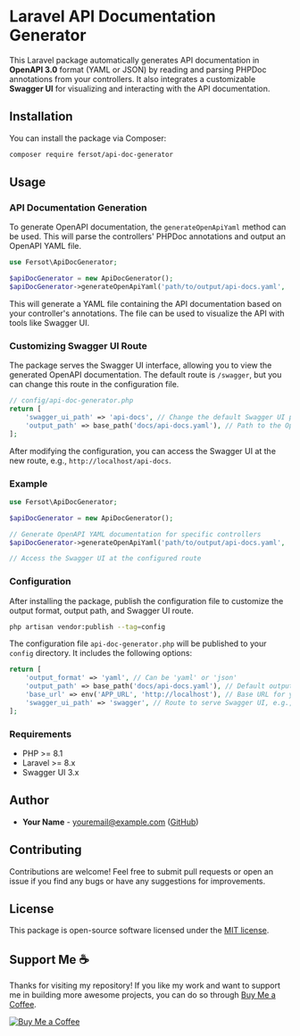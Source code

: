 # Laravel API Documentation Generator

This Laravel package automatically generates API documentation in **OpenAPI 3.0** format (YAML or JSON) by reading and parsing PHPDoc annotations from your controllers. It also integrates a customizable **Swagger UI** for visualizing and interacting with the API documentation.

## Installation

You can install the package via Composer:

```bash
composer require fersot/api-doc-generator
```

## Usage

### API Documentation Generation

To generate OpenAPI documentation, the `generateOpenApiYaml` method can be used. This will parse the controllers' PHPDoc annotations and output an OpenAPI YAML file.

```php
use Fersot\ApiDocGenerator;

$apiDocGenerator = new ApiDocGenerator();
$apiDocGenerator->generateOpenApiYaml('path/to/output/api-docs.yaml', 'App\Http\Controllers\YourController');
```

This will generate a YAML file containing the API documentation based on your controller's annotations. The file can be used to visualize the API with tools like Swagger UI.

### Customizing Swagger UI Route

The package serves the Swagger UI interface, allowing you to view the generated OpenAPI documentation. The default route is `/swagger`, but you can change this route in the configuration file.

```php
// config/api-doc-generator.php
return [
    'swagger_ui_path' => 'api-docs', // Change the default Swagger UI path
    'output_path' => base_path('docs/api-docs.yaml'), // Path to the OpenAPI file
];
```

After modifying the configuration, you can access the Swagger UI at the new route, e.g., `http://localhost/api-docs`.

### Example

```php
use Fersot\ApiDocGenerator;

$apiDocGenerator = new ApiDocGenerator();

// Generate OpenAPI YAML documentation for specific controllers
$apiDocGenerator->generateOpenApiYaml('path/to/output/api-docs.yaml', 'App\Http\Controllers\UserController');

// Access the Swagger UI at the configured route
```

### Configuration

After installing the package, publish the configuration file to customize the output format, output path, and Swagger UI route.

```bash
php artisan vendor:publish --tag=config
```

The configuration file `api-doc-generator.php` will be published to your `config` directory. It includes the following options:

```php
return [
    'output_format' => 'yaml', // Can be 'yaml' or 'json'
    'output_path' => base_path('docs/api-docs.yaml'), // Default output path for the OpenAPI file
    'base_url' => env('APP_URL', 'http://localhost'), // Base URL for your API
    'swagger_ui_path' => 'swagger', // Route to serve Swagger UI, e.g., '/swagger'
];
```

### Requirements

- PHP >= 8.1
- Laravel >= 8.x
- Swagger UI 3.x

## Author

- **Your Name** - [youremail@example.com](mailto:youremail@example.com) ([GitHub](https://github.com/yourusername))

## Contributing

Contributions are welcome! Feel free to submit pull requests or open an issue if you find any bugs or have any suggestions for improvements.

## License

This package is open-source software licensed under the [MIT license](https://opensource.org/licenses/MIT).

## Support Me ☕️

Thanks for visiting my repository! If you like my work and want to support me in building more awesome projects, you can do so through [Buy Me a Coffee](https://buymeacoffee.com/yourusername).

[![Buy Me a Coffee](https://img.shields.io/badge/Buy%20Me%20a%20Coffee-FF813F?style=for-the-badge&logo=buymeacoffee&logoColor=white)](https://buymeacoffee.com/yourusername)
